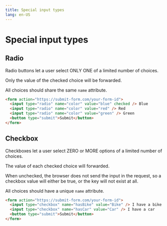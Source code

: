 ```yaml
---
title: Special input types
lang: en-US
---
```


# Special input types

## Radio

Radio buttons let a user select ONLY ONE of a limited number of choices.

Only the value of the checked choice will be forwarded.

All choices should share the same `name` attribute.

```html
<form action="https://submit-form.com/your-form-id">
  <input type="radio" name="color" value="blue" checked /> Blue
  <input type="radio" name="color" value="red" /> Red
  <input type="radio" name="color" value="green" /> Green
  <button type="submit">Submit</button>
</form>
```

## Checkbox

Checkboxes let a user select ZERO or MORE options of a limited number of choices.

The value of each checked choice will forwarded.

When unchecked, the browser does not send the input in the request, so a checkbox value will either be true, or the key will not exist at all.

All choices should have a unique `name` attribute.

```html
<form action="https://submit-form.com/your-form-id">
  <input type="checkbox" name="hasBike" value="Bike" /> I have a bike
  <input type="checkbox" name="hasCar" value="Car" /> I have a car
  <button type="submit">Submit</button>
</form>
```
